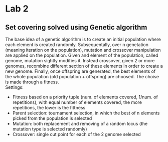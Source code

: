 # Lab 2
## Set covering solved using Genetic algorithm 
The base idea of a genetic algorithm is to create an initial population where each element is created randomly.
Subsequentally, over n genetation (meaning iteration on the population), mutation and crossover manipulation are applied on the population. Given and element of the population, called genome, mutation sightly modifies it. Instead crossover, given 2 or more genomes, recombine different section of these elements in order to create a new genome.
Finally, once offspring are generated, the best elements of the whole population (old population + offspring) are choosed. The choise is made through a fitness.
<br>
Settings:
* Fitness based on a priority tuple (num. of elements covered, 1/num. of repetitions), with equal  number of elements covered, the more repetitions, the lower is the fittness
* Parent selection: tournament selection, in which the best of n elements picked from the population is selected
* Mutation: both replacement and removing of a random locus (the mutation type is selected randomly)
* Crossover: single cut point for each of the 2 genome selected
</br>
